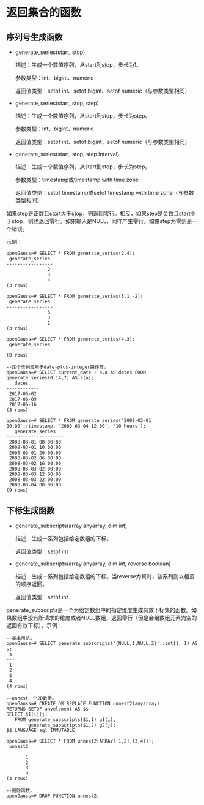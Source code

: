 # 返回集合的函数<a name="ZH-CN_TOPIC_0289900562"></a>

## 序列号生成函数<a name="zh-cn_topic_0283137117_zh-cn_topic_0237121985_zh-cn_topic_0059779332_sfde916b05a3b4024b5cddf1ccf83a8f2"></a>

-   generate\_series\(start, stop\)

    描述：生成一个数值序列，从start到stop，步长为1。

    参数类型：int、bigint、numeric

    返回值类型：setof int、setof bigint、setof numeric（与参数类型相同）

-   generate\_series\(start, stop, step\)

    描述：生成一个数值序列，从start到stop，步长为step。

    参数类型：int、bigint、numeric

    返回值类型：setof int、setof bigint、setof numeric（与参数类型相同）

-   generate\_series\(start, stop, step interval\)

    描述：生成一个数值序列，从start到stop，步长为step。

    参数类型：timestamp或timestamp with time zone

    返回值类型：setof timestamp或setof timestamp with time zone（与参数类型相同）


如果step是正数且start大于stop，则返回零行。相反，如果step是负数且start小于stop，则也返回零行。如果输入是NULL，同样产生零行。如果step为零则是一个错误。

示例：

```
openGauss=# SELECT * FROM generate_series(2,4);
 generate_series
-----------------
               2
               3
               4
(3 rows)

openGauss=# SELECT * FROM generate_series(5,1,-2);
 generate_series
-----------------
               5
               3
               1
(3 rows)

openGauss=# SELECT * FROM generate_series(4,3);
 generate_series
-----------------
(0 rows)

--这个示例应用于date-plus-integer操作符。
openGauss=# SELECT current_date + s.a AS dates FROM generate_series(0,14,7) AS s(a);
   dates
------------
 2017-06-02
 2017-06-09
 2017-06-16
(3 rows)

openGauss=# SELECT * FROM generate_series('2008-03-01 00:00'::timestamp, '2008-03-04 12:00', '10 hours');
   generate_series   
---------------------
 2008-03-01 00:00:00
 2008-03-01 10:00:00
 2008-03-01 20:00:00
 2008-03-02 06:00:00
 2008-03-02 16:00:00
 2008-03-03 02:00:00
 2008-03-03 12:00:00
 2008-03-03 22:00:00
 2008-03-04 08:00:00
(9 rows)
```

## 下标生成函数<a name="zh-cn_topic_0283137117_zh-cn_topic_0237121985_zh-cn_topic_0059779332_s25da07a4e3f84281af7e30b081b29a88"></a>

-   generate\_subscripts\(array anyarray, dim int\)

    描述：生成一系列包括给定数组的下标。

    返回值类型：setof int

-   generate\_subscripts\(array anyarray, dim int, reverse boolean\)

    描述：生成一系列包括给定数组的下标。当reverse为真时，该系列则以相反的顺序返回。

    返回值类型：setof int


generate\_subscripts是一个为给定数组中的指定维度生成有效下标集的函数。如果数组中没有所请求的维度或者NULL数组，返回零行（但是会给数组元素为空的返回有效下标）。示例：

```
--基本用法。
openGauss=# SELECT generate_subscripts('{NULL,1,NULL,2}'::int[], 1) AS s;
 s 
---
 1
 2
 3
 4
(4 rows)
```

```
--unnest一个2D数组。
openGauss=# CREATE OR REPLACE FUNCTION unnest2(anyarray)
RETURNS SETOF anyelement AS $$
SELECT $1[i][j]
   FROM generate_subscripts($1,1) g1(i),
        generate_subscripts($1,2) g2(j);
$$ LANGUAGE sql IMMUTABLE;

openGauss=# SELECT * FROM unnest2(ARRAY[[1,2],[3,4]]);
 unnest2 
---------
       1
       2
       3
       4
(4 rows)

--删除函数。
openGauss=# DROP FUNCTION unnest2;
```

